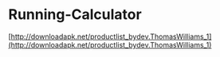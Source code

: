 # Running-Calculator

[http://downloadapk.net/productlist_bydev.ThomasWilliams_1](http://downloadapk.net/productlist_bydev.ThomasWilliams_1)